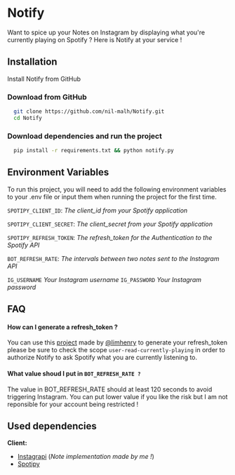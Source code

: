 
# Notify

Want to spice up your Notes on Instagram by displaying what you're currently playing on Spotify ? Here is Notify at your service ! 

## Installation

Install Notify from GitHub

### Download from GitHub
```bash
  git clone https://github.com/nil-malh/Notify.git
  cd Notify
```

### Download dependencies and run the project

```bash
  pip install -r requirements.txt && python notify.py
```
    
## Environment Variables

To run this project, you will need to add the following environment variables to your .env file or input them when running the project for the first time.

`SPOTIPY_CLIENT_ID`:
*The client_id from your Spotify application*

`SPOTIPY_CLIENT_SECRET`:
*The client_secret from your Spotify application*

`SPOTIPY_REFRESH_TOKEN`:
*The refresh_token for the Authentication to the Spotify API*

`BOT_REFRESH_RATE`:
*The intervals between two notes sent to the Instagram API*

`IG_USERNAME`
*Your Instagram username*
`IG_PASSWORD`
*Your Instagram password*



## FAQ

#### How can I generate a refresh_token ? 

You can use this [project]("https://github.com/limhenry/spotify-refresh-token-generator") made by [@limhenry]("https://github.com/limhenry") to generate your refresh_token please be sure to check the scope `user-read-currently-playing` in order to authorize Notify to ask Spotify what you are currently listening to.

#### What value shoud I put in `BOT_REFRESH_RATE ?`

The value in BOT_REFRESH_RATE should at least 120 seconds to avoid triggering Instagram. You can put lower value if you like the risk but I am not reponsible for your account being restricted !

## Used dependencies

**Client:** 
* [Instagrapi]("https://github.com/adw0rd/instagrapi") (*Note implementation made by me !*)
* [Spotipy]("https://github.com/spotipy-dev/spotipy")


